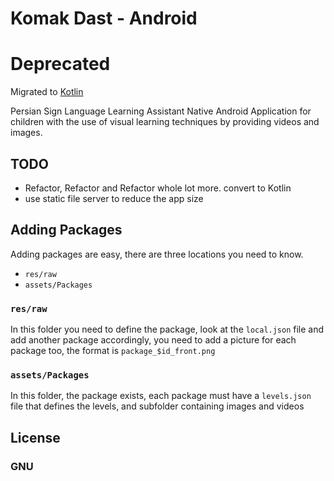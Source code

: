 # Komak Dast - Android

# Deprecated

Migrated to [Kotlin](https://github.com/lrhm/komak-dast-ktln)

Persian Sign Language Learning Assistant Native Android Application for children with the use of visual learning techniques by providing videos and images.

## TODO
* Refactor, Refactor and Refactor whole lot more. convert to Kotlin
* use static file server to reduce the app size


## Adding Packages
Adding packages are easy, there are three locations you need to know.
* `res/raw`
* `assets/Packages`

### `res/raw`
In this folder you need to define the package, look at the `local.json` file and add another package accordingly, you need to add a picture for each package too, the format is `package_$id_front.png`

### `assets/Packages`
In this folder, the package exists, each package must have a `levels.json` file that defines the levels, and subfolder containing images and videos


## License
### GNU
